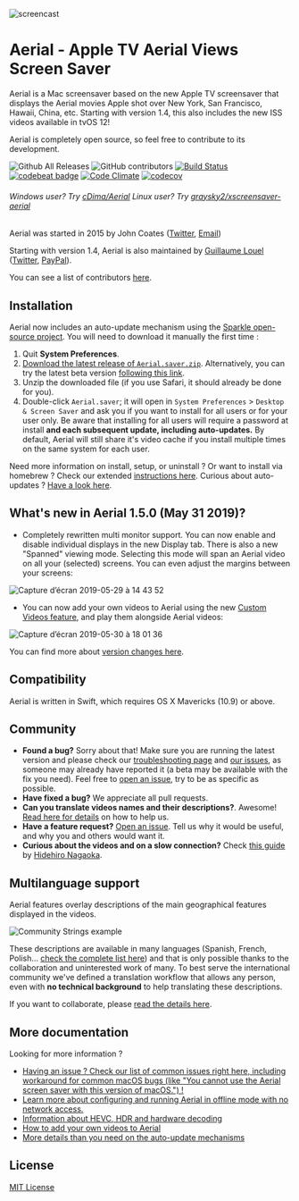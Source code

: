 ![screencast](https://cloud.githubusercontent.com/assets/499192/10754100/c0e1cc4c-7c95-11e5-9d3b-842d3acc2fd5.gif)

# Aerial - Apple TV Aerial Views Screen Saver

Aerial is a Mac screensaver based on the new Apple TV screensaver that displays the Aerial movies Apple shot over New York, San Francisco, Hawaii, China, etc. Starting with version 1.4, this also includes the new ISS videos available in tvOS 12!

Aerial is completely open source, so feel free to contribute to its development.

![Github All Releases](https://img.shields.io/github/downloads/johncoates/aerial/total.svg?maxAge=86400)
![GitHub contributors](https://img.shields.io/github/contributors/johncoates/aerial.svg?maxAge=2592000)
[![Build Status](https://travis-ci.org/JohnCoates/Aerial.svg?branch=master)](https://travis-ci.org/JohnCoates/Aerial)
[![codebeat badge](https://codebeat.co/badges/cefd1672-5501-4b79-8d08-c2121cdbc9ed)](https://codebeat.co/projects/github-com-johncoates-aerial-e1c8873e-7a9f-4c74-9e50-0380add2478a)
[![Code Climate](https://codeclimate.com/github/JohnCoates/Aerial/badges/gpa.svg)](https://codeclimate.com/github/JohnCoates/Aerial)
[![codecov](https://codecov.io/gh/JohnCoates/Aerial/branch/master/graph/badge.svg)](https://codecov.io/gh/JohnCoates/Aerial)

###### Windows user? Try [cDima/Aerial](https://github.com/cDima/Aerial/) Linux user? Try [graysky2/xscreensaver-aerial](https://github.com/graysky2/xscreensaver-aerial/)

Aerial was started in 2015 by John Coates ([Twitter](https://twitter.com/JohnCoatesDev), [Email](mailto:john@johncoates.me))

Starting with version 1.4, Aerial is also maintained by [Guillaume Louel](https://github.com/glouel) ([Twitter](https://twitter.com/C_Wiz), [PayPal](https://paypal.me/glouel?locale.x=fr_FR)).

You can see a list of contributors [here](https://github.com/JohnCoates/Aerial/graphs/contributors).

## Installation

Aerial now includes an auto-update mechanism using the [Sparkle open-source project](https://github.com/sparkle-project/Sparkle). You will need to download it manually the first time :

1. Quit **System Preferences**.
2. [Download the latest release of `Aerial.saver.zip`](https://github.com/JohnCoates/Aerial/releases/latest). Alternatively, you can try the latest beta version [following this link](https://github.com/JohnCoates/Aerial/releases). 
3. Unzip the downloaded file (if you use Safari, it should already be done for you).
4. Double-click `Aerial.saver`; it will open in `System Preferences` > `Desktop & Screen Saver` and ask you if you want to install for all users or for your user only. Be aware that installing for all users will require a password at install **and each subsequent update, including auto-updates.** By default, Aerial will still share it's video cache if you install multiple times on the same system for each user.

Need more information on install, setup, or uninstall ? Or want to install via homebrew ? Check our extended [instructions here](Documentation/Installation.md). Curious about auto-updates ? [Have a look here](Documentation/AutoUpdates.md).

## What's new in Aerial 1.5.0 (May 31 2019)?

- Completely rewritten multi monitor support. You can now enable and disable individual displays in the new Display tab. There is also a new "Spanned" viewing mode. Selecting this mode will span an Aerial video on all your (selected) screens. You can even adjust the margins between your screens:

![Capture d’écran 2019-05-29 à 14 43 52](https://user-images.githubusercontent.com/37544189/58558342-d116af80-8220-11e9-8bb0-8d26f1e1b6ed.jpg)

- You can now add your own videos to Aerial using the new [Custom Videos feature](Documentation/CustomVideos.md), and play them alongside Aerial videos:

![Capture d’écran 2019-05-30 à 18 01 36](https://user-images.githubusercontent.com/37544189/58646171-24fac480-8305-11e9-98fd-c9ec7ef3a64c.jpg)

You can find more about [version changes here](Documentation/ChangeLog.md).

## Compatibility

Aerial is written in Swift, which requires OS X Mavericks (10.9) or above.  

## Community

- **Found a bug?** Sorry about that! Make sure you are running the latest version and please check our [troubleshooting page](Documentation/Troubleshooting.md) and [our issues](https://github.com/JohnCoates/Aerial/issues), as someone may already have reported it (a beta may be available with the fix you need). Feel free to [open an issue](https://github.com/JohnCoates/Aerial/issues/new), try to be as specific as possible.
- **Have fixed a bug?** We appreciate all pull requests.
- **Can you translate videos names and their descriptions?**. Awesome! [Read here for details](Resources/Community/Readme.md) on how to help us.
- **Have a feature request?** [Open an issue](https://github.com/JohnCoates/Aerial/issues/new). Tell us why it would be useful, and why you and others would want it.
- **Curious about the videos and on a slow connection?** Check [this guide](https://paper.dropbox.com/doc/Aerial-macOS-screen-saver-list-with-version-1.4.6-HvOeL0gNhLpqpIFgmLHaS) by [Hidehiro Nagaoka](https://github.com/hidehiro98).

## Multilanguage support

Aerial features overlay descriptions of the main geographical features displayed in the videos.

![Community Strings example](https://user-images.githubusercontent.com/4295/52958947-75bd6180-3395-11e9-947f-3c77d9f41928.jpg)

These descriptions are available in many languages (Spanish, French, Polish… [check the complete list here](Resources/Community/Readme.md)) and that is only possible thanks to the collaboration and uninterested work of many. To best serve the international community we've defined a translation workflow that allows any person, even with **no technical background** to help translating these descriptions.

If you want to collaborate, please [read the details here](Resources/Community/Readme.md).

## More documentation

Looking for more information ?

- [Having an issue ? Check our list of common issues right here, including workaround for common macOS bugs (like "You cannot use the Aerial screen saver with this version of macOS.") !](Documentation/Troubleshooting.md)
- [Learn more about configuring and running Aerial in offline mode with no network access.](Documentation/OfflineMode.md)
- [Information about HEVC, HDR and hardware decoding](Documentation/HardwareDecoding.md) 
- [How to add your own videos to Aerial](Documentation/CustomVideos.md)
- [More details than you need on the auto-update mechanisms](Documentation/AutoUpdates.md)

## License

[MIT License](https://raw.githubusercontent.com/JohnCoates/Aerial/master/LICENSE)
